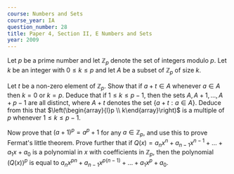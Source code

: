 ```yaml
---
course: Numbers and Sets
course_year: IA
question_number: 28
title: Paper 4, Section II, E Numbers and Sets
year: 2009
---
```




Let $p$ be a prime number and let $\mathbb{Z}_{p}$ denote the set of integers modulo $p$. Let $k$ be an integer with $0 \leqslant k \leqslant p$ and let $A$ be a subset of $\mathbb{Z}_{p}$ of size $k$.

Let $t$ be a non-zero element of $\mathbb{Z}_{p}$. Show that if $a+t \in A$ whenever $a \in A$ then $k=0$ or $k=p$. Deduce that if $1 \leqslant k \leqslant p-1$, then the sets $A, A+1, \ldots, A+p-1$ are all distinct, where $A+t$ denotes the set $\{a+t: a \in A\}$. Deduce from this that $\left(\begin{array}{l}p \\ k\end{array}\right)$ is a multiple of $p$ whenever $1 \leqslant k \leqslant p-1$.

Now prove that $(a+1)^{p}=a^{p}+1$ for any $a \in \mathbb{Z}_{p}$, and use this to prove Fermat's little theorem. Prove further that if $Q(x)=a_{n} x^{n}+a_{n-1} x^{n-1}+\ldots+a_{1} x+a_{0}$ is a polynomial in $x$ with coefficients in $\mathbb{Z}_{p}$, then the polynomial $(Q(x))^{p}$ is equal to $a_{n} x^{p n}+a_{n-1} x^{p(n-1)}+\ldots+a_{1} x^{p}+a_{0} .$
